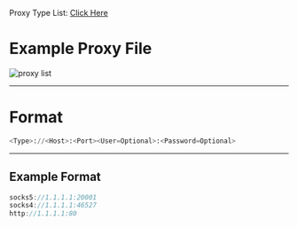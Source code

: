 
Proxy Type List: [Click Here](https://github.com/MHProDev/MHDDoS/wiki/Proxy-Support-!)

# Example Proxy File
![proxy list](https://cdn.discordapp.com/attachments/909717830461698078/950205864390823956/unknown.png)

***

# Format
```python
<Type>://<Host>:<Port><User=Optional>:<Password=Optional>
```

***

## Example Format
```java
socks5://1.1.1.1:20001
socks4://1.1.1.1:46527
http://1.1.1.1:80
```